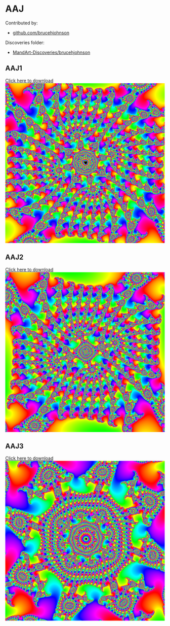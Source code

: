 # AAJ

Contributed by:

- [github.com/brucehjohnson](https://github.com/brucehjohnson)

Discoveries folder:

- [MandArt-Discoveries/brucehjohnson](https://github.com/denisecase/MandArt-Discoveries/tree/main/brucehjohnson)

## AAJ1

<a href="AAJ1.mandart" download="AAJ1.mandart">Click here to download</a><br>
!["AAJ1"](AAJ1.png)

## AAJ2

<a href="AAJ2.mandart" download="AAJ2.mandart">Click here to download</a><br>
!["AAJ2"](AAJ2.png)

## AAJ3

<a href="AAJ3.mandart" download="AAJ3.mandart">Click here to download</a><br>
!["AAJ3"](AAJ3.png)

